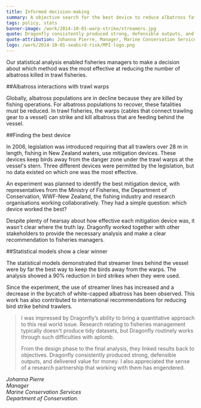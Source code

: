 ```yaml
---
title: Informed decision-making
summary: A objective search for the best device to reduce albatross fatalities. 
tags: policy, stats
banner-image: /work/2014-10-01-warp-strike/streamers.jpg
quote: Dragonfly consistently produced strong, defensible outputs, and delivered value for money
quote-attribution: Johanna Pierre, Manager, Marine Conservation Services, Department of Conservation
logo: /work/2014-10-01-seabird-risk/MPI-logo.png
---
```


Our statistical analysis enabled fisheries managers to make a decision about which 
method was the most effective at reducing the number of albatross killed in trawl fisheries.
<!--more-->


##Albatross interactions with trawl warps

Globally, albatross populations are in decline because they are killed by fishing operations. For albatross populations to recover, these fatalities must be reduced. In trawl fisheries, the warps (cables that connect trawling gear to a vessel) can strike and kill albatross that are feeding behind the vessel.

##Finding the best device 

In 2006, legislation was introduced requiring that all trawlers over 28 m in
length, fishing in New Zealand waters, use mitigation devices. These devices
keep birds away from the danger zone under the trawl warps at the vessel's
stern. Three different devices were permitted by the legislation, but no data
existed on which one was the most effective.

An experiment was planned to identify the best mitigation device, with
representatives from the Ministry of Fisheries, the Department of Conservation,
WWF-New Zealand, the fishing industry and research organisations working
collaboratively. They had a simple question: which device worked the best?

Despite plenty of hearsay about how effective each mitigation device was,
it wasn't clear where the truth lay. Dragonfly worked together with other
stakeholders to provide the necessary analysis and make a clear
recommendation to fisheries managers.

##Statistical models show a clear winner

The statistical models demonstrated that streamer lines behind the vessel were by far the best way to keep the birds away from the warps. The analysis showed a 90% reduction in bird strikes when
they were used. 

Since the experiment, the use of streamer lines has increased and a decrease in the bycatch of white-capped
albatross has been observed. This work has also
contributed to international recommendations for reducing bird strike behind
trawlers.


>I was impressed by Dragonfly’s ability to bring a quantitative approach to this 
> real world issue. Research relating to fisheries management typically doesn't 
> produce tidy datasets, but Dragonfly routinely works through such difficulties with aplomb.
>
> From the design phase to the final analysis, they linked results back to objectives. Dragonfly
> consistently produced strong, defensible outputs, and delivered value for money. I also 
> appreciated the sense of a research partnership that working with them has engendered.

<cite>Johanna Pierre<br /> 
Manager<br />
Marine Conservation Services<br />
Department of Conservation.</cite>




